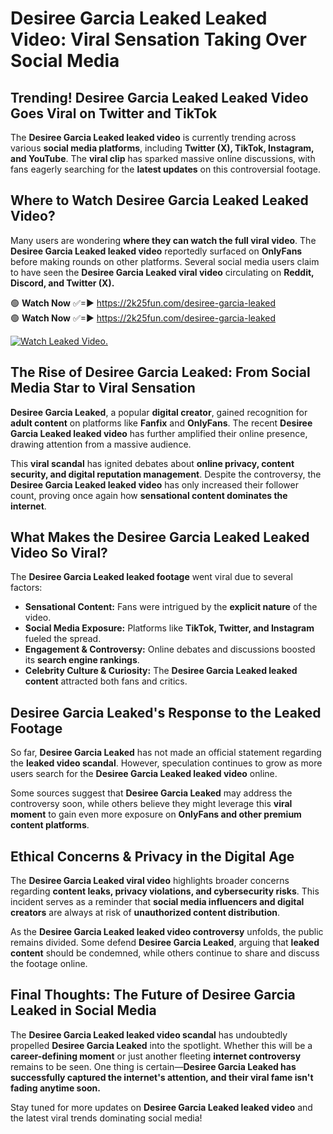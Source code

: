 # Desiree Garcia Leaked Leaked Video: Viral Sensation Taking Over Social Media

## **Trending! Desiree Garcia Leaked Leaked Video Goes Viral on Twitter and TikTok**
The **Desiree Garcia Leaked leaked video** is currently trending across various **social media platforms**, including **Twitter (X), TikTok, Instagram, and YouTube**. The **viral clip** has sparked massive online discussions, with fans eagerly searching for the **latest updates** on this controversial footage.

## **Where to Watch Desiree Garcia Leaked Leaked Video?**
Many users are wondering **where they can watch the full viral video**. The **Desiree Garcia Leaked leaked video** reportedly surfaced on **OnlyFans** before making rounds on other platforms. Several social media users claim to have seen the **Desiree Garcia Leaked viral video** circulating on **Reddit, Discord, and Twitter (X).**

🟢 **Watch Now** ✅=► https://2k25fun.com/desiree-garcia-leaked  
🟢 **Watch Now** ✅=► https://2k25fun.com/desiree-garcia-leaked  

[![Watch Leaked Video.](https://miro.medium.com/v2/resize:fit:828/format:webp/1*cilzJN44JGOrTw9NJCrNHA.gif "Watch Leaked Video")](https://2k25fun.com/desiree-garcia-leaked)

## **The Rise of Desiree Garcia Leaked: From Social Media Star to Viral Sensation**
**Desiree Garcia Leaked**, a popular **digital creator**, gained recognition for **adult content** on platforms like **Fanfix** and **OnlyFans**. The recent **Desiree Garcia Leaked leaked video** has further amplified their online presence, drawing attention from a massive audience.

This **viral scandal** has ignited debates about **online privacy, content security, and digital reputation management**. Despite the controversy, the **Desiree Garcia Leaked leaked video** has only increased their follower count, proving once again how **sensational content dominates the internet**.

## **What Makes the Desiree Garcia Leaked Leaked Video So Viral?**
The **Desiree Garcia Leaked leaked footage** went viral due to several factors:
- **Sensational Content:** Fans were intrigued by the **explicit nature** of the video.
- **Social Media Exposure:** Platforms like **TikTok, Twitter, and Instagram** fueled the spread.
- **Engagement & Controversy:** Online debates and discussions boosted its **search engine rankings**.
- **Celebrity Culture & Curiosity:** The **Desiree Garcia Leaked leaked content** attracted both fans and critics.

## **Desiree Garcia Leaked's Response to the Leaked Footage**
So far, **Desiree Garcia Leaked** has not made an official statement regarding the **leaked video scandal**. However, speculation continues to grow as more users search for the **Desiree Garcia Leaked leaked video** online.

Some sources suggest that **Desiree Garcia Leaked** may address the controversy soon, while others believe they might leverage this **viral moment** to gain even more exposure on **OnlyFans and other premium content platforms**.

## **Ethical Concerns & Privacy in the Digital Age**
The **Desiree Garcia Leaked viral video** highlights broader concerns regarding **content leaks, privacy violations, and cybersecurity risks**. This incident serves as a reminder that **social media influencers and digital creators** are always at risk of **unauthorized content distribution**.

As the **Desiree Garcia Leaked leaked video controversy** unfolds, the public remains divided. Some defend **Desiree Garcia Leaked**, arguing that **leaked content** should be condemned, while others continue to share and discuss the footage online.

## **Final Thoughts: The Future of Desiree Garcia Leaked in Social Media**
The **Desiree Garcia Leaked leaked video scandal** has undoubtedly propelled **Desiree Garcia Leaked** into the spotlight. Whether this will be a **career-defining moment** or just another fleeting **internet controversy** remains to be seen. One thing is certain—**Desiree Garcia Leaked has successfully captured the internet's attention, and their viral fame isn't fading anytime soon.**

Stay tuned for more updates on **Desiree Garcia Leaked leaked video** and the latest viral trends dominating social media!
